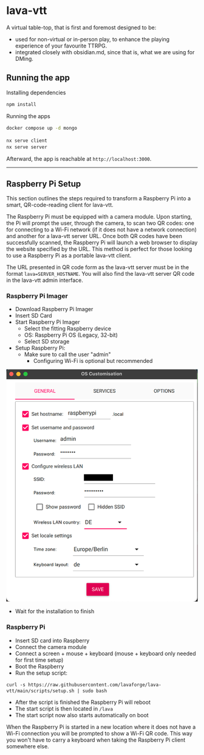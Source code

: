 # lava-vtt

A virtual table-top, that is first and foremost designed to be:

- used for non-virtual or in-person play, to enhance the playing experience of your favourite TTRPG.
- integrated closely with obsidian.md, since that is, what we are using for DMing.

## Running the app

Installing dependencies

```bash
npm install
```

Running the apps

```bash
docker compose up -d mongo

nx serve client
nx serve server
```

Afterward, the app is reachable at `http://localhost:3000`.

---

## Raspberry Pi Setup

This section outlines the steps required to transform a Raspberry Pi
into a smart, QR-code-reading client for lava-vtt.

The Raspberry Pi must be equipped with a camera module.
Upon starting, the Pi will prompt the user, through the camera,
to scan two QR codes: one for connecting to a Wi-Fi network (if it does not
have a network connection) and another
for a lava-vtt server URL. Once both QR codes have been successfully scanned,
the Raspberry Pi will launch a web browser to display the website
specified by the URL. This method is perfect for those looking to
use a Raspberry Pi as a portable lava-vtt client.

The URL presented in QR code form as the lava-vtt server must be in the format
`lava=SERVER_HOSTNAME`. You will also find the lava-vtt server QR code in the
lava-vtt admin interface.

### Raspberry Pi Imager

- Download Raspberry Pi Imager
- Insert SD Card
- Start Raspberry Pi Imager
  - Select the fitting Raspberry device
  - OS: Raspberry Pi OS (Legacy, 32-bit)
  - Select SD storage
- Setup Raspberry Pi:
  - Make sure to call the user "admin"
    - Configuring Wi-Fi is optional but recommended

![Raspberry Pi Imager Setup](docs/imager_setup.png)

- Wait for the installation to finish

### Raspberry Pi

- Insert SD card into Raspberry
- Connect the camera module
- Connect a screen + mouse + keyboard (mouse + keyboard only needed for first time setup)
- Boot the Raspberry
- Run the setup script:

```
curl -s https://raw.githubusercontent.com/lavaforge/lava-vtt/main/scripts/setup.sh | sudo bash
```

- After the script is finished the Raspberry Pi will reboot
- The start script is then located in `/lava`
- The start script now also starts automatically on boot

When the Raspberry Pi is started in a new location where it
does not have a Wi-Fi connection you will be prompted to show
a Wi-Fi QR code. This way you won't have to carry a keyboard
when taking the Raspberry Pi client somewhere else.
